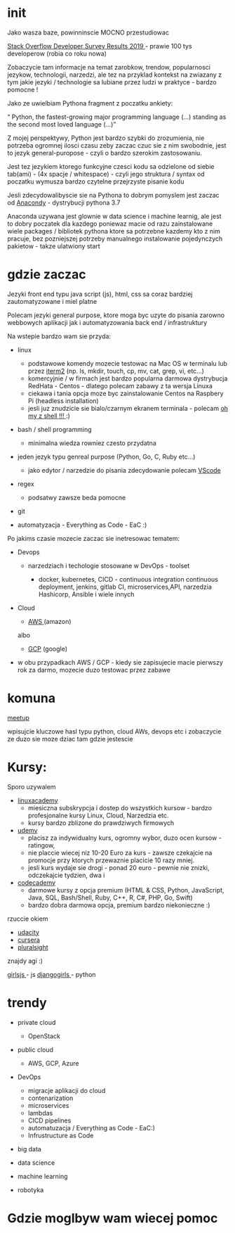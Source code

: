 # init

Jako wasza baze, powinninscie MOCNO przestudiowac 

[  Stack Overflow Developer Survey Results
2019 ](https://insights.stackoverflow.com/survey/2019 ) - prawie 100 tys developerow (robia co roku nowa)


Zobaczycie tam informacje na temat zarobkow, trendow, popularnosci jezykow, technologii, narzedzi, 
ale tez  na przyklad kontekst na zwiazany z tym jakie jezyki / technologie sa lubiane przez ludzi w praktyce   - bardzo pomocne !  

Jako ze uwielbiam Pythona fragment z poczatku ankiety: 

“ Python, the fastest-growing major programming language (...) standing as the second most loved language (...)” 


Z mojej perspektywy, Python jest bardzo szybki do zrozumienia, nie potrzeba ogromnej ilosci czasu zeby zaczac czuc sie z nim swobodnie, jest to jezyk general-puropose - czyli o bardzo szerokim zastosowaniu. 

Jest tez jezykiem ktorego funkcyjne czesci kodu sa odzielone od siebie tab(ami) - (4x spacje / whitespace)  - czyli jego struktura / syntax od poczatku wymusza bardzo czytelne przejrzyste pisanie kodu

Jesli zdecydowalibyscie sie na Pythona to dobrym pomyslem jest zaczac od [ Anacondy]( https://www.anaconda.com/distribution/ ) - dystrybucji pythona 3.7

Anaconda uzywana jest glownie w data science i machine learnig, ale jest to dobry poczatek dla kazdego poniewaz macie od razu zainstalowane wiele packages / bibliotek pythona ktore sa potrzebne kazdemy kto z nim pracuje, bez pozniejszej potrzeby manualnego instalowanie pojedynczych pakietow - takze ulatwiony start 


# gdzie zaczac 

Jezyki front end typu java script (js), html, css sa coraz bardziej zautomatyzowane i miel platne

Polecam jezyki general purpose, ktore moga byc uzyte do pisania zarowno webbowych aplikacji jak i automatyzowania back end / infrastruktury  

Na wstepie bardzo wam sie przyda:

- linux

   - podstawowe komendy mozecie testowac na Mac OS w terminalu lub przez [iterm2]( https://iterm2.com/ ) (np. ls, mkdir, touch, cp, mv, cat, grep, vi,  etc...)
   - komercyjnie / w firmach jest bardzo popularna darmowa dystrybucja RedHata - Centos - dlatego polecam zabawy z ta wersja Linuxa
   - ciekawa i tania opcja moze byc zainstalowanie Centos na Raspbery Pi (headless installation)
   - jesli juz znudzicie sie bialo/czarnym ekranem terminala - polecam [ oh my z shell !!! ](https://ohmyz.sh/ ) :)

- bash / shell programming

   - minimalna wiedza rowniez czesto przydatna

- jeden jezyk typu genreal purpose (Python, Go, C, Ruby etc...)
   - jako edytor / narzedzie do pisania zdecydowanie polecam [ VScode ]( https://code.visualstudio.com/ )

- regex

   - podsatwy zawsze beda pomocne  

- git 

- automatyzacja - Everything as Code - EaC :) 



Po jakims czasie mozecie zaczac sie inetresowac tematem:
- Devops
   - narzedziach i techologie stosowane w DevOps - toolset

      - docker, kubernetes, CICD - continuous integration continuous deployment, jenkins, gitlab CI, microservices,API, narzedzia Hashicorp, Ansible i wiele innych
      
- Cloud 
   - [ AWS ](https://aws.amazon.com/free/?all-free-tier.sort-by=item.additionalFields.SortRank&all-free-tier.sort-order=asc) (amazon) 
   
   albo 
   
  - [GCP]( https://cloud.google.com/free/ ) (google)
   
- w obu przypadkach AWS / GCP - kiedy sie zapisujecie macie pierwszy rok za darmo, mozecie duzo testowac przez zabawe 

# komuna

[ meetup ](https://www.meetup.com/)

wpisujcie kluczowe hasl typu python, cloud AWs, devops etc i zobaczycie ze duzo sie moze dziac tam gdzie jestescie 





# Kursy:
Sporo uzywalem 

- [ linuxacademy ]( https://linuxacademy.com/ ) 
   - miesiczna subskrypcja i dostep do wszystkich kursow - bardzo profesjonalne kursy Linux, Cloud, Narzedzia etc.
   - kursy bardzo zblizone do prawdziwych firmowych 
- [ udemy ]( https://www.udemy.com/ ) 
   - placisz za indywidualny kurs, ogromny wybor, duzo ocen kursow - ratingow, 
   - nie placcie wiecej niz 10-20 Euro za kurs - zawsze czekajcie na promocje przy ktorych przewaznie placicie 10 razy mniej. 
   - jesli kurs wydaje sie drogi - ponad 20 euro - pewnie nie znizki, odczekajcie tydzien, dwa i   
- [ codecademy ]( https://www.codecademy.com/ ) 
   - darmowe kursy z opcja premium (HTML & CSS, Python, JavaScript, Java, SQL, Bash/Shell, Ruby, C++, R, C#, PHP, Go, Swift)
   - bardzo dobra darmowa opcja, premium bardzo niekonieczne :) 

rzuccie okiem

- [ udacity ]( https://www.udacity.com/ )
- [ cursera ]( https://www.coursera.org/ ) 
- [ pluralsight ]( https://www.pluralsight.com/ ) 

znajdy agi :) 

[ girlsjs ](https://girlsjs.pl/) - js
[ djangogirls ](https://djangogirls.org/) - python 



# trendy

- private cloud
   - OpenStack
   
- public cloud
   - AWS, GCP, Azure
   
- DevOps
   - migracje aplikacji do cloud
   - contenarization
   - microservices
   - lambdas
   - CICD pipelines
   - automatuzacja / Everything as Code - EaC:)  
   - Infrustructure as Code

- big data
- data science
- machine learning 
- robotyka 

# Gdzie moglbyw wam wiecej pomoc 











   














